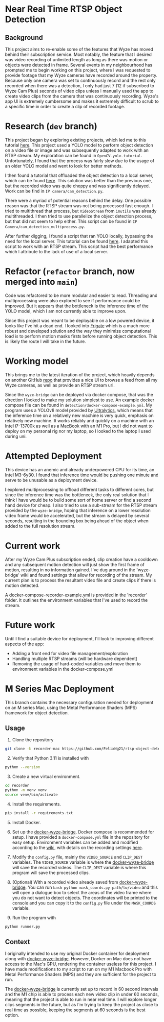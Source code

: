 # Near Real Time RTSP Object Detection

## Background
This project aims to re-enable some of the features that Wyze has moved behind their subscription service.
Most notably, the feature that I desired was video recording of unlimited length as long as there was motion or objects 
were detected in frame.
Several events in my neighbourhood has prompted me to begin working on this project, where I was requested to provide 
footage that my Wyze cameras have recorded around the property.
Because only one camera was set to continuously record and the rest only recorded when there was a detection, I only had 
just 7 (12 if subscribed to Wyze Cam Plus) seconds of video clips unless I manually used the app to create video clips 
from the camera that was continuously recording.
Wyze's app UI is extremely cumbersome and makes it extremely difficult to scrub to a specific time in order to create a 
clip of recorded footage.

# Research (`dev` branch)
This project began by exploring existing projects, which led me to this tutorial 
[here](https://opencv-tutorial.readthedocs.io/en/latest/yolo/yolo.html). 
This project used a YOLO model to perform object detection on a video file or image and was subsequently adapted to work
with an RTSP stream.
My exploration can be found in `OpenCV-yolo-tutorial`.
Unfortunately, I found that the process was fairly slow due to the usage of an older YOLO model and went to look for 
better methods.

I then found a tutorial that offloaded the object detection to a local server, which can be found 
 [here](https://www.codeproject.com/Articles/5344693/Object-Detection-with-an-IP-Camera-using-Python-an).
This solution was better than the previous one, but the recorded video was quite choppy and was significantly delayed.
Work can be find in `IP camera/cam_detection.py`.

There were a myriad of potential reasons behind the delay. One possible reason was that the RTSP stream was not being processed
fast enough. I tried to multithread that process, but `VideoStream` from `imutils` was already multithreaded. I then tried to
use parallelize the object detection process, but that did not seem to help either. This script can be found in `IP Camera/cam_detection_multiprocess.py`.

After further digging, I found a script that ran YOLO locally, bypassing the need for the local server. 
This tutorial can be found [here](https://github.com/akash-agni/Real-Time-Object-Detection/blob/main/Object_Detection_Youtube.py).
I adapted this script to work with an RTSP stream. This script had the best performance which I attribute to the lack of use of a local server.

# Refactor (`refactor` branch, now merged into `main`)
Code was refactored to be more modular and easier to read. Threading and multiprocessing were also explored to see if
performance could be improved. But it appears that the bottleneck is the inference time of the YOLO model, which I am 
not currently able to improve upon. 

Since this project was meant to be deployable on a low powered device, it looks like I've hit a dead end. I looked into
[Frigate](https://github.com/blakeblackshear/frigate) which is a much more robust and developed solution and the way 
they minimize computational load is to perform motion masks firsts before running object detection. This is likely the
route I will take in the future.

# Working model
This brings me to the latest iteration of the project, which heavily depends on another GitHub 
[repo](https://github.com/mrlt8/docker-wyze-bridge) that provides a nice UI to browse a feed from all my Wyze cameras,
as well as provide an RTSP stream url.

Since the `wyze-bridge` can be deployed via docker compose, that was the direction I looked to make my solution simplest
to use. An example docker compose file can be found in `detection/docker-compose-example.yml`.
My program uses a YOLOv8 model provided by [Ultralytics](https://github.com/ultralytics/ultralytics), which means that 
the inference time on a relatively new machine is very quick, emphasis on relatively new machine. 
It works reliably and quickly on a machine with an Intel i7-13700k as well as a MacBook with an M1 Pro, but I did not 
want to deploy on my personal rig nor my laptop, so I looked to the laptop I used during uni.

# Attempted Deployment
This device has an anemic and already underpowered CPU for its time, an Intel M3-6y30. I found that inference time 
would be pushing one minute and serve to be unusable as a deployment device. 

I explored multiprocessing to offload different tasks to different cores, but since the inference time was the bottleneck,
the only real solution that I think I have would be to build some sort of home server or find a second hand device 
for cheap. 
I also tried to use a sub-stream for the RTSP stream provided by the `wyze-bridge`, hoping that inference on a lower
resolution video frame would be accelerated, but the stream is delayed by several seconds, resulting in the bounding box
being ahead of the object when added to the full resolution stream.

# Current work
After my Wyze Cam Plus subscription ended, clip creation have a cooldown and any subsequent motion detection will just 
show the first frame of motion, resulting in no information gained. I've dug around in the 'wyze-bridge' wiki and found
settings that allow for recording of the stream. My current plan is to process the resultant video file and create clips 
if there is motion detected.

A docker-compose-recorder-example.yml is provided in the 'recorder' folder. It outlines the environment variables that
I've used to record the stream.

# Future work
Until I find a suitable device for deployment, I'll look to improving different aspects of the app:

- Adding a front end for video file management/exploration
- Handling multiple RTSP streams (will be hardware dependent)
- Removing the usage of hard-coded variables and move them to environment variables in the docker-compose.yml 



# M Series Mac Deployment
This branch contains the necessary configuration needed for deployment on an M series Mac, using the Metal Performance 
Shaders (MPS) framework for object detection.

## Usage
1. Clone the repository
```bash
git clone -b recorder-mac https://github.com/FelixNg21/rtsp-object-detection.git
```

2. Verify that Python 3.11 is installed with
```bash
python --version
```


3. Create a new virtual environment.
```bash
cd recorder
python -m venv venv
source venv/bin/activate
```


4. Install the requirements.
```bash
pip install -r requirements.txt
```

5. Install Docker.


6. Set up the [docker-wyze-bridge](https://github.com/mrlt8/docker-wyze-bridge). Docker compose is recommended for 
setup. I have provided a `docker-compose.yml` file in the repository for easy setup. Environment variables can be 
added and modified according to the [wiki](https://github.com/mrlt8/docker-wyze-bridge/wiki), with details on the
recording settings [here](https://github.com/mrlt8/docker-wyze-bridge/wiki/Stream-Recording-and-Livestreaming).


7. Modify the `config.py` file, mainly the `VIDEO_SOURCE` and `CLIP_DEST` variables. The `VIDEO_SOURCE` variable 
is where the [docker-wyze-bridge](https://github.com/mrlt8/docker-wyze-bridge) will save the recorded videos. The 
`CLIP_DEST` variable is where this program will save the processed clips.


8. (Optional) With a recorded video already saved from [docker-wyze-bridge](https://github.com/mrlt8/docker-wyze-bridge).
You can run ```bash python mask_coords.py path/to/video``` and this will open a dialogue box to select the areas of the 
video frame where you do not want to detect objects. The coordinates will be printed to the console and you can copy it
to the `config.py` file under the `MASK_COORDS` variable.


9. Run the program with
```bash
python runner.py
```

## Context
I originally intended to use my original Docker container for deployment along with 
[docker-wyze-bridge](https://github.com/mrlt8/docker-wyze-bridge). However, Docker on Mac does not have access to the 
Mac's GPU, rendering the container useless for this project. I have made modifications to my script to run on my M1
Macbook Pro with Metal Performance Shaders (MPS) and they are sufficient for the project to run. 

The [docker-wyze-bridge](https://github.com/mrlt8/docker-wyze-bridge) is currently set up to record in 60 second
intervals and the M1 chip is able to process each new video clip in under 60 seconds, meaning that the project is able
to run in near real time. I will explore longer clips segments in the future, but as I'm trying to keep the project as
close to real time as possible, keeping the segments at 60 seconds is the best option.

